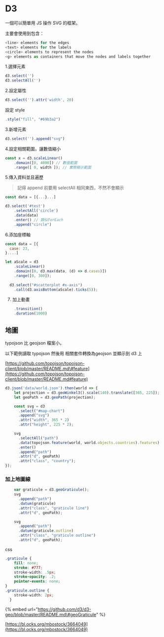 # D3

一個可以簡單用 JS 操作 SVG 的框架。

主要會使用到包含：

```javascript
<line> elements for the edges
<text> elements for the labels
<circle> elements to represent the nodes
<g> elements as containers that move the nodes and labels together
```

1.選擇元素

```javascript
d3.select('')
d3.selectAll('')
```

2.設定屬性

```javascript
d3.select('').attr('width', 20)
```

設定 style

```javascript
.style("fill", "#69b3a2")
```

3.新增元素

```javascript
d3.select('').append("svg")
```

4.設定相關範圍，讓數值縮小

```javascript
const x = d3.scaleLinear()
    .domain([0, 4000]) // 數值範圍
    .range([ 0, width ]); // 實際顯示範圍
```

5.傳入資料並且遍歷

> 記得 append 前要用 selectAll 相同東西，不然不會顯示

```javascript
const data = [{...}...]

d3.select('#test')
    .selectAll('circle')
    .data(data)
    .enter() // 類似forEach
    .append("circle")
```

6.添加座標軸

```javascript
const data = [{
  case: 23,
}....]

let aScale = d3
    .scaleLinear()
    .domain([0, d3.max(data, (d) => d.cases)])
    .range([0, 300]);
  
  d3.select("#scatterplot #x-axis")
    .call(d3.axisBottom(aScale).ticks(5));
```

7. 加上動畫

```javascript
    .transition()
    .duration(1000)
```

## 地圖

typojson 比 geojson 檔案小。

以下範例讀取 typojson 然後用 相關套件轉換為geojson 並顯示到 d3 上

[https://github.com/topojson/topojson-client/blob/master/README.md\#feature](https://github.com/topojson/topojson-client/blob/master/README.md#feature)

```javascript
d3.json('data/world.json').then(world => {
    let projection = d3.geoWinkel3().scale(140).translate([365, 225]);
    let geoPath = d3.geoPath(projection);

    const svg = d3
      .select("#map-chart")
      .append("svg")
      .attr("width", 365 * 2)
      .attr("height", 225 * 2);

    svg
      .selectAll("path")
      .data(topojson.feature(world, world.objects.countries).features)
      .enter()
      .append("path")
      .attr("d", geoPath)
      .attr("class", "country");
});
```

### 加上地圖線

```javascript
    var graticule = d3.geoGraticule();
    svg
      .append("path")
      .datum(graticule)
      .attr("class", "graticule line")
      .attr("d", geoPath);

    svg
      .append("path")
      .datum(graticule.outline)
      .attr("class", "graticule outline")
      .attr("d", geoPath);
```

css

```css
.graticule {
    fill: none;
    stroke: #777;
    stroke-width: .5px;
    stroke-opacity: .2;
    pointer-events: none;
}
.graticule.outline {
    stroke-width: 2px;
  }
```

{% embed url="https://github.com/d3/d3-geo/blob/master/README.md\#geoGraticule" %}

[https://bl.ocks.org/mbostock/3664049](https://bl.ocks.org/mbostock/3664049)

